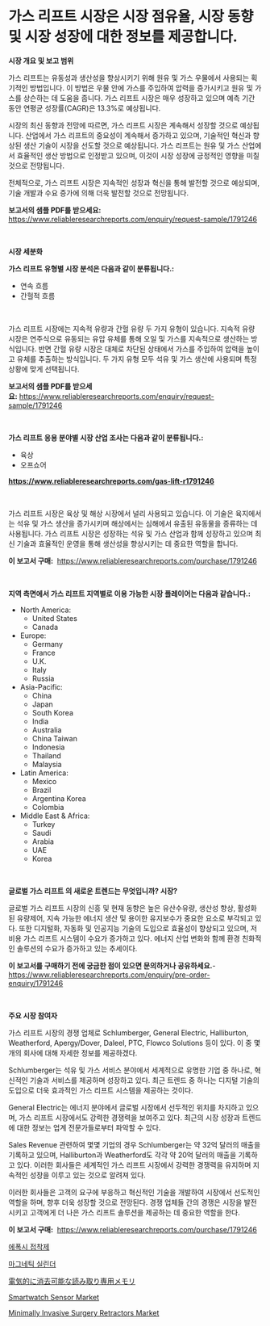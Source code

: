 <p><h1>가스 리프트 시장은 시장 점유율, 시장 동향 및 시장 성장에 대한 정보를 제공합니다.</h1></p><p><strong>시장 개요 및 보고 범위</strong></p>
<p><p>가스 리프트는 유동성과 생산성을 향상시키기 위해 원유 및 가스 우물에서 사용되는 획기적인 방법입니다. 이 방법은 우물 안에 가스를 주입하여 압력을 증가시키고 원유 및 가스를 상슨하는 데 도움을 줍니다. 가스 리프트 시장은 매우 성장하고 있으며 예측 기간 동안 연평균 성장률(CAGR)은 13.3%로 예상됩니다.</p><p>시장의 최신 동향과 전망에 따르면, 가스 리프트 시장은 계속해서 성장할 것으로 예상됩니다. 산업에서 가스 리프트의 중요성이 계속해서 증가하고 있으며, 기술적인 혁신과 향상된 생산 기술이 시장을 선도할 것으로 예상됩니다. 가스 리프트는 원유 및 가스 산업에서 효율적인 생산 방법으로 인정받고 있으며, 이것이 시장 성장에 긍정적인 영향을 미칠 것으로 전망됩니다.</p><p>전체적으로, 가스 리프트 시장은 지속적인 성장과 혁신을 통해 발전할 것으로 예상되며, 기술 개발과 수요 증가에 의해 더욱 발전할 것으로 전망됩니다.</p></p>
<p><strong>보고서의 샘플 PDF를 받으세요:</strong> <a href="https://www.reliableresearchreports.com/enquiry/request-sample/1791246">https://www.reliableresearchreports.com/enquiry/request-sample/1791246</a></p>
<p>&nbsp;</p>
<p><strong>시장 세분화</strong></p>
<p><strong>가스 리프트 유형별 시장 분석은 다음과 같이 분류됩니다.:</strong></p>
<p><ul><li>연속 흐름</li><li>간헐적 흐름</li></ul></p>
<p>&nbsp;</p>
<p><p>가스 리프트 시장에는 지속적 유량과 간헐 유량 두 가지 유형이 있습니다. 지속적 유량 시장은 연주식으로 유동되는 유압 유체를 통해 오일 및 가스를 지속적으로 생산하는 방식입니다. 반면 간헐 유량 시장은 대체로 차단된 상태에서 가스를 주입하여 압력을 높이고 유체를 추출하는 방식입니다. 두 가지 유형 모두 석유 및 가스 생산에 사용되며 특정 상황에 맞게 선택됩니다.</p></p>
<p><strong>보고서의 샘플 PDF를 받으세요:</strong>&nbsp;<a href="https://www.reliableresearchreports.com/enquiry/request-sample/1791246">https://www.reliableresearchreports.com/enquiry/request-sample/1791246</a></p>
<p>&nbsp;</p>
<p><strong> 가스 리프트 응용 분야별 시장 산업 조사는 다음과 같이 분류됩니다.:</strong></p>
<p><ul><li>육상</li><li>오프쇼어</li></ul></p>
<p><strong><a href="https://www.reliableresearchreports.com/gas-lift-r1791246">https://www.reliableresearchreports.com/gas-lift-r1791246</a></strong></p>
<p>&nbsp;</p>
<p><p>가스 리프트 시장은 육상 및 해상 시장에서 널리 사용되고 있습니다. 이 기술은 육지에서는 석유 및 가스 생산을 증가시키며 해상에서는 심해에서 유출된 유동물을 증류하는 데 사용됩니다. 가스 리프트 시장은 성장하는 석유 및 가스 산업과 함께 성장하고 있으며 최신 기술과 효율적인 운영을 통해 생산성을 향상시키는 데 중요한 역할을 합니다.</p></p>
<p><strong>이 보고서 구매:</strong>&nbsp; <a href="https://www.reliableresearchreports.com/purchase/1791246">https://www.reliableresearchreports.com/purchase/1791246</a></p>
<p>&nbsp;</p>
<p><strong>지역 측면에서 가스 리프트 지역별로 이용 가능한 시장 플레이어는 다음과 같습니다.:</strong></p>
<p><ul>
    <li>
        North America:
        <ul>
            <li>United States</li>
            <li>Canada</li>
        </ul>
    </li>
    <li>
        Europe:
        <ul>
            <li>Germany</li>
            <li>France</li>
            <li>U.K.</li>
            <li>Italy</li>
            <li>Russia</li>
        </ul>
    </li>
    <li>
        Asia-Pacific:
        <ul>
            <li>China</li>
            <li>Japan</li>
            <li>South Korea</li>
            <li>India</li>
            <li>Australia</li>
            <li>China Taiwan</li>
            <li>Indonesia</li>
            <li>Thailand</li>
            <li>Malaysia</li>
        </ul>
    </li>
    <li>
        Latin America:
        <ul>
            <li>Mexico</li>
            <li>Brazil</li>
            <li>Argentina Korea</li>
            <li>Colombia</li>
        </ul>
    </li>
    <li>
        Middle East & Africa:
        <ul>
            <li>Turkey</li>
            <li>Saudi</li>
            <li>Arabia</li>
            <li>UAE</li>
            <li>Korea</li>
        </ul>
    </li>
    </ul></p>
<p>&nbsp;</p>
<p><strong>글로벌 가스 리프트 의 새로운 트렌드는 무엇입니까? 시장?</strong></p>
<p><p>글로벌 가스 리프트 시장의 신흥 및 현재 동향은 높은 유산수유량, 생산성 향상, 활성화된 유량제어, 지속 가능한 에너지 생산 및 용이한 유지보수가 중요한 요소로 부각되고 있다. 또한 디지털화, 자동화 및 인공지능 기술의 도입으로 효율성이 향상되고 있으며, 저비용 가스 리프트 시스템이 수요가 증가하고 있다. 에너지 산업 변화와 함께 환경 친화적인 솔루션의 수요가 증가하고 있는 추세이다.</p></p>
<p><strong>이 보고서를 구매하기 전에 궁금한 점이 있으면 문의하거나 공유하세요.</strong>- <a href="https://www.reliableresearchreports.com/enquiry/pre-order-enquiry/1791246">https://www.reliableresearchreports.com/enquiry/pre-order-enquiry/1791246</a></p>
<p>&nbsp;</p>
<p><strong>주요 시장 참여자</strong></p>
<p><p>가스 리프트 시장의 경쟁 업체로 Schlumberger, General Electric, Halliburton, Weatherford, Apergy/Dover, Daleel, PTC, Flowco Solutions 등이 있다. 이 중 몇 개의 회사에 대해 자세한 정보를 제공하겠다.</p><p>Schlumberger는 석유 및 가스 서비스 분야에서 세계적으로 유명한 기업 중 하나로, 혁신적인 기술과 서비스를 제공하며 성장하고 있다. 최근 트렌드 중 하나는 디지털 기술의 도입으로 더욱 효과적인 가스 리프트 시스템을 제공하는 것이다.</p><p>General Electric는 에너지 분야에서 글로벌 시장에서 선두적인 위치를 차지하고 있으며, 가스 리프트 시장에서도 강력한 경쟁력을 보여주고 있다. 최근의 시장 성장과 트렌드에 대한 정보는 업계 전문가들로부터 파악할 수 있다.</p><p>Sales Revenue 관련하여 몇몇 기업의 경우 Schlumberger는 약 32억 달러의 매출을 기록하고 있으며, Halliburton과 Weatherford도 각각 약 20억 달러의 매출을 기록하고 있다. 이러한 회사들은 세계적인 가스 리프트 시장에서 강력한 경쟁력을 유지하며 지속적인 성장을 이루고 있는 것으로 알려져 있다.</p><p>이러한 회사들은 고객의 요구에 부응하고 혁신적인 기술을 개발하여 시장에서 선도적인 역할을 하며, 향후 더욱 성장할 것으로 전망된다. 경쟁 업체들 간의 경쟁은 시장을 발전시키고 고객에게 더 나은 가스 리프트 솔루션을 제공하는 데 중요한 역할을 한다.</p></p>
<p><strong>이 보고서 구매:</strong>&nbsp;&nbsp;<a href="https://www.reliableresearchreports.com/purchase/1791246">https://www.reliableresearchreports.com/purchase/1791246</a></p>
<p><p><a href="https://medium.com/@carlosrtzkzhj/%EC%97%90%ED%8F%AD%EC%8B%9C-%EC%A0%91%EC%B0%A9%EC%A0%9C-%EC%8B%9C%EC%9E%A5%EC%9D%80-%EC%8B%9C%EC%9E%A5-%EC%A0%90%EC%9C%A0%EC%9C%A8-%EC%8B%9C%EC%9E%A5-%EB%8F%99%ED%96%A5-%EB%B0%8F-%EC%8B%9C%EC%9E%A5-%EC%84%B1%EC%9E%A5%EC%97%90-%EA%B4%80%ED%95%9C-%EC%A0%95%EB%B3%B4%EB%A5%BC-%EC%A0%9C%EA%B3%B5%ED%95%A9%EB%8B%88%EB%8B%A4-6b83961b3754">에폭시 접착제</a></p><p><a href="https://medium.com/@cierrahayes1930/2024%EB%85%84%EB%B6%80%ED%84%B0-2031%EB%85%84%EA%B9%8C%EC%A7%80%EC%9D%98-%EA%B8%B0%EA%B0%84%EC%9D%84-%EC%9C%84%ED%95%9C-%EC%9E%90%EC%84%9D-%EC%8B%A4%EB%A6%B0%EB%8D%94-%EC%8B%9C%EC%9E%A5-%EB%B6%84%EC%84%9D-%EB%B0%8F-%ED%81%AC%EA%B8%B0-%EC%98%88%EC%B8%A1-585c250f5702">마그네틱 실린더</a></p><p><a href="https://medium.com/@elihomenick1943/%E9%9B%BB%E6%B0%97%E6%B6%88%E5%8E%BB%E5%8F%AF%E8%83%BD%E8%AA%AD%E3%81%BF%E5%8F%96%E3%82%8A%E5%B0%82%E7%94%A8%E3%83%A1%E3%83%A2%E3%83%AA%E5%B8%82%E5%A0%B4%E3%81%AF-%E5%B8%82%E5%A0%B4%E3%82%B7%E3%82%A7%E3%82%A2-%E3%82%B5%E3%82%A4%E3%82%BA-%E3%81%8A%E3%82%88%E3%81%B32031%E5%B9%B4%E3%81%BE%E3%81%A7%E3%81%AE%E4%BA%88%E6%B8%AC%E3%81%AB%E7%84%A6%E7%82%B9%E3%82%92%E5%BD%93%E3%81%A6%E3%81%A6%E3%81%84%E3%81%BE%E3%81%99-148af400f939">電気的に消去可能な読み取り専用メモリ</a></p><p><a href="https://scarlet-rocket-c63.notion.site/Smartwatch-Sensor-Market-Trends-Forecast-and-Competitive-Analysis-to-2031-007e9cdd01704402980520d9f57cc522">Smartwatch Sensor Market</a></p><p><a href="https://github.com/GroverBarry/Market-Research-Report-List-4/blob/main/minimally-invasive-surgery-retractors-market.md">Minimally Invasive Surgery Retractors Market</a></p></p>